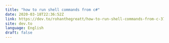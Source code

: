 ```yaml
---
title: "how to run shell commands from c#"
date: 2020-03-18T22:36:52Z
link: https://dev.to/rohanthegreatt/how-to-run-shell-commands-from-c-37ic?utm_medium=RSS&utm_source=news.12bit.vn
site: dev.to
language: English
draft: false
---
```

